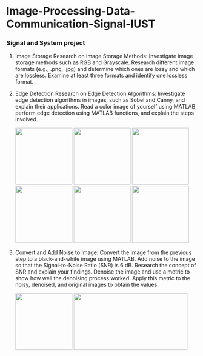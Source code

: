 # Image-Processing-Data-Communication-Signal-IUST
### Signal and System project
1. Image Storage
Research on Image Storage Methods:
Investigate image storage methods such as RGB and Grayscale.
Research different image formats (e.g., .png, .jpg) and determine which ones are lossy and which are lossless. Examine at least three formats and identify one lossless format.
2. Edge Detection
Research on Edge Detection Algorithms:
Investigate edge detection algorithms in images, such as Sobel and Canny, and explain their applications.
Read a color image of yourself using MATLAB, perform edge detection using MATLAB functions, and explain the steps involved.

      <img src="https://github.com/user-attachments/assets/ea0caf63-58a0-4020-a7b7-9054811a6355" width="150" height="150"/>
      <img src="https://github.com/user-attachments/assets/e1313bb8-779e-41e4-9d94-cc92989a6bad" width="150" height="150"/>
      <img src="https://github.com/user-attachments/assets/cbf6bd1d-f79f-4f24-8c79-220dc3290452" width="150" height="150"/>
      <img src="https://github.com/user-attachments/assets/8e620c90-7b93-4464-a3bb-3a45814ea35c" width="150" height="150"/>
      <img src="https://github.com/user-attachments/assets/88973ef4-1b41-442e-80a3-dd6012b3200b" width="150" height="150"/>
      <img src="https://github.com/user-attachments/assets/c9712cdc-41cb-4eec-91c7-232b3f232640" width="150" height="150"/>

4. Convert and Add Noise to Image:
Convert the image from the previous step to a black-and-white image using MATLAB.
Add noise to the image so that the Signal-to-Noise Ratio (SNR) is 6 dB.
Research the concept of SNR and explain your findings.
Denoise the image and use a metric to show how well the denoising process worked. Apply this metric to the noisy, denoised, and original images to obtain the values.

     <img src="https://github.com/user-attachments/assets/edbbfd9f-8d89-439f-a335-f2519bd63113" width="150" height="150"/>
     <img src="https://github.com/user-attachments/assets/a04c1d27-9d28-420a-badb-1e1c030a4709" width="300" height="150"/>




